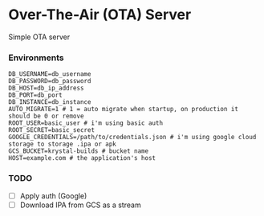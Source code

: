 # Over-The-Air (OTA) Server

Simple OTA server

### Environments

```.dotenv
DB_USERNAME=db_username
DB_PASSWORD=db_password
DB_HOST=db_ip_address
DB_PORT=db_port
DB_INSTANCE=db_instance
AUTO_MIGRATE=1 # 1 = auto migrate when startup, on production it should be 0 or remove
ROOT_USER=basic_user # i'm using basic auth 
ROOT_SECRET=basic_secret 
GOOGLE_CREDENTIALS=/path/to/credentials.json # i'm using google cloud storage to storage .ipa or apk
GCS_BUCKET=krystal-builds # bucket name 
HOST=example.com # the application's host
```

### TODO

- [ ] Apply auth (Google)
- [ ] Download IPA from GCS as a stream